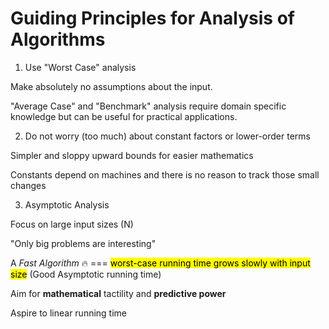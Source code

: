# Guiding Principles for Analysis of Algorithms

1. Use "Worst Case" analysis

Make absolutely no assumptions about the input.

"Average Case" and "Benchmark" analysis require domain specific knowledge but can be useful for practical applications.

2. Do not worry (too much) about constant factors or lower-order terms

Simpler and sloppy upward bounds for easier mathematics

Constants depend on machines and there is no reason to track those small changes

3. Asymptotic Analysis

Focus on large input sizes (N)

"Only big problems are interesting"

A *Fast Algorithm* 🔥 === <mark>worst-case running time grows slowly with input size</mark> (Good Asymptotic running time)

Aim for **mathematical** tactility and **predictive power**

Aspire to linear running time
